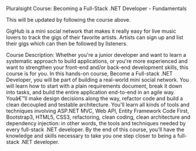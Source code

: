 Pluralsight Course: Becoming a Full-Stack .NET Developer - Fundamentals

This will be updated by following the course above.

GigHub is a mini social network that makes it really easy for live music lovers to track the gigs of their favorite artists. Artists can sign up and list their gigs which can then be followed by listeners.

Course Description: Whether you're a junior developer and want to learn a systematic approach to build applications, or you're more experienced and want to strengthen your front-end and/or back-end development skills, this course is for you. In this hands-on course, Become a Full-stack .NET Developer, you will be part of building a real-world mini social network. You will learn how to start with a plain requirements document, break it down into tasks, and build the entire application end-to-end in an agile way. Youâ€™ll make design decisions along the way, refactor code and build a clean decoupled and testable architecture. You'll learn all kinds of tools and techniques involving ASP.NET MVC, Web API, Entity Framework Code First, Bootstrap3, HTML5, CSS3, refactoring, clean coding, clean architecture and dependency injection: in other words, the tools and techniques needed by every full-stack .NET developer. By the end of this course, you'll have the knowledge and skills necessary to take you one step closer to being a full-stack .NET developer.
